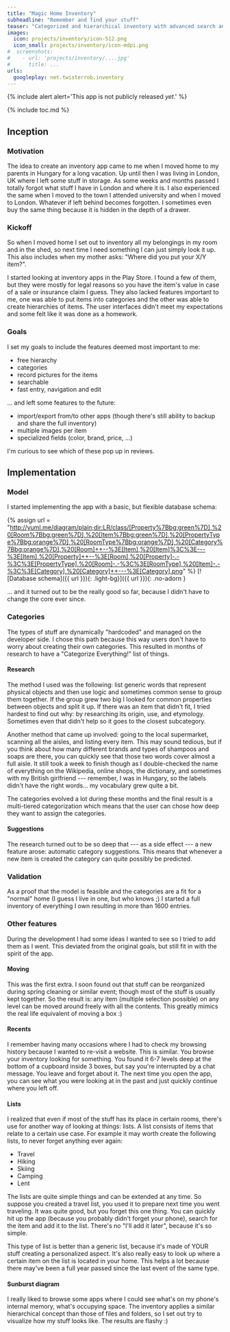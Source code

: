 ```yaml
---
title: "Magic Home Inventory"
subheadline: "Remember and find your stuff"
teaser: "Categorized and hierarchical inventory with advanced search and visualization."
images:
  icon: projects/inventory/icon-512.png
  icon_small: projects/inventory/icon-mdpi.png
#  screenshots:
#    - url: 'projects/inventory/....jpg'
#      title: ...
urls:
  googleplay: net.twisterrob.inventory
---
```


{% include alert alert='This app is not publicly released *yet*.' %}

{% include toc.md %}

## Inception

### Motivation
The idea to create an inventory app came to me when I moved home to my parents in Hungary for a long vacation. Up until then I was living in London, UK where I left some stuff in storage. As some weeks and months passed I totally forgot what stuff I have in London and where it is. I also experienced the same when I moved to the town I attended university and when I moved to London. Whatever if left behind becomes forgotten. I sometimes even buy the same thing because it is hidden in the depth of a drawer.

### Kickoff
So when I moved home I set out to inventory all my belongings in my room and in the shed, so next time I need something I can just simply look it up. This also includes when my mother asks: "Where did you put your X/Y item?".

I started looking at inventory apps in the Play Store. I found a few of them, but they were mostly for legal reasons so you have the item's value in case of a sale or insurance claim I guess. They also lacked features important to me, one was able to put items into categories and the other was able to create hierarchies of items. The user interfaces didn't meet my expectations and some felt like it was done as a homework.

### Goals
I set my goals to include the features deemed most important to me:

 * free hierarchy
 * categories
 * record pictures for the items
 * searchable
 * fast entry, navigation and edit

... and left some features to the future:

 * import/export from/to other apps (though there's still ability to backup and share the full inventory)
 * multiple images per item
 * specialized fields (color, brand, price, ...)

I'm curious to see which of these pop up in reviews.

## Implementation

### Model
I started implementing the app with a basic, but flexible database schema:

{% assign url = "http://yuml.me/diagram/plain;dir:LR/class/[Property%7Bbg:green%7D],%20[Room%7Bbg:green%7D],%20[Item%7Bbg:green%7D],%20[PropertyType%7Bbg:orange%7D],%20[RoomType%7Bbg:orange%7D],%20[Category%7Bbg:orange%7D],%20[Room]++--%3E[Item],%20[Item]%3C%3E---%3E[Item],%20[Property]++--%3E[Room],%20[Property]-.-%3C%3E[PropertyType],%20[Room]-.-%3C%3E[RoomType],%20[Item]-.-%3C%3E[Category],%20[Category]++---%3E[Category].png" %}
[![Database schema]({{ url }}){: .light-bg}]({{ url }}){: .no-adorn }

... and it turned out to be the really good so far, because I didn't have to change the core ever since.

### Categories
The types of stuff are dynamically "hardcoded" and managed on the developer side. I chose this path because this way users don't have to worry about creating their own categories. This resulted in months of research to have a "Categorize Everything!" list of things.

#### Research
The method I used was the following: list generic words that represent physical objects and then use logic and sometimes common sense to group them together. If the group grew two big I looked for common properties between objects and split it up. If there was an item that didn't fit, I tried hardest to find out why: by researching its origin, use, and etymology. Sometimes even that didn't help so it goes to the closest subcategory.

Another method that came up involved: going to the local supermarket, scanning all the aisles, and listing every item. This may sound tedious, but if you think about how many different brands and types of shampoos and soaps are there, you can quickly see that those two words cover almost a full aisle. It still took a week to finish though as I double-checked the name of everything on the Wikipedia, online shops, the dictionary, and sometimes with my British girlfriend --- remember, I was in Hungary, so the labels didn't have the right words... my vocabulary grew quite a bit.

The categories evolved a lot during these months and the final result is a multi-tiered categorization which means that the user can chose how deep they want to assign the categories.

#### Suggestions
The research turned out to be so deep that --- as a side effect --- a new feature arose: automatic category suggestions. This means that whenever a new item is created the category can quite possibly be predicted.

### Validation
As a proof that the model is feasible and the categories are a fit for a "normal" home (I guess I live in one, but who knows ;) I started a full inventory of everything I own resulting in more than 1600 entries.

### Other features
During the development I had some ideas I wanted to see so I tried to add them as I went. This deviated from the original goals, but still fit in with the spirit of the app.

#### Moving
This was the first extra. I soon found out that stuff can be reorganized during spring cleaning or similar event; though most of the stuff is usually kept together. So the result is: any item (multiple selection possible) on any level can be moved around freely with all the contents. This greatly mimics the real life equivalent of moving a box :)

#### Recents
I remember having many occasions where I had to check my browsing history because I wanted to re-visit a website. This is similar. You browse your inventory looking for something. You found it 6-7 levels deep at the bottom of a cupboard inside 3 boxes, but say you're interrupted by a chat message. You leave and forget about it. The next time you open the app, you can see what you were looking at in the past and just quickly continue where you left off.

#### Lists
I realized that even if most of the stuff has its place in certain rooms, there's use for another way of looking at things: lists. A list consists of items that relate to a certain use case. For example it may worth create the following lists, to never forget anything ever again:

 * Travel
 * Hiking
 * Skiing
 * Camping
 * Lent

The lists are quite simple things and can be extended at any time. So suppose you created a travel list, you used it to prepare next time you went traveling. It was quite good, but you forget this one thing. You can quickly hit up the app (because you probably didn't forget your phone), search for the item and add it to the list. There's no "I'll add it later", because it's so simple.

This type of list is better than a generic list, because it's made of YOUR stuff creating a personalized aspect. It's also really easy to look up where a certain item on the list is located in your home. This helps a lot because there may've been a full year passed since the last event of the same type.

#### Sunburst diagram
I really liked to browse some apps where I could see what's on my phone's internal memory, what's occupying space. The inventory applies a similar hierarchical concept than those of files and folders, so I set out try to visualize how my stuff looks like. The results are flashy :)
